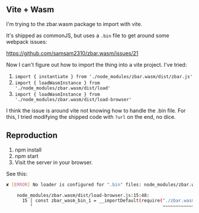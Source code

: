 ## Vite + Wasm

I'm trying to the zbar.wasm package to import with vite.

It's shipped as commonJS, but uses a `.bin` file to get around some webpack issues:

https://github.com/samsam2310/zbar.wasm/issues/21

Now I can't figure out how to import the thing into a vite project. I've tried:

1. `import { instantiate } from './node_modules/zbar.wasm/dist/zbar.js'`
2. `import { loadWasmInstance } from './node_modules/zbar.wasm/dist/load'`
2. `import { loadWasmInstance } from './node_modules/zbar.wasm/dist/load-browser'`

I think the issue is around vite not knowing how to handle the .bin file. For this, I tried modifying the shipped code with `?url` on the end, no dice.

## Reproduction

1. npm install
2. npm start
3. Visit the server in your browser.

See this:

```bash
✘ [ERROR] No loader is configured for ".bin" files: node_modules/zbar.wasm/dist/zbar.wasm.bin

    node_modules/zbar.wasm/dist/load-browser.js:15:48:
      15 │ const zbar_wasm_bin_1 = __importDefault(require("./zbar.wasm.bin"));
         ╵                                                 ~~~~~~~~~~~~~~~~~
```



